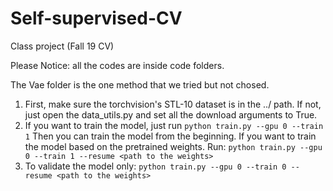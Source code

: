 # Self-supervised-CV
Class project (Fall 19 CV)
 
Please Notice: all the codes are inside code folders.

The Vae folder is the one method that we tried but not chosed.

1. First, make sure the torchvision's STL-10 dataset is in the ../ path. If not, just open the data_utils.py and set all the download arguments to True.
2. If you want to train the model, just run
`python train.py --gpu 0 --train 1`
Then you can train the model from the beginning.
If you want to train the model based on the pretrained weights. Run:
`python train.py --gpu 0 --train 1 --resume <path to the weights>`
3. To validate the model only:
`python train.py --gpu 0 --train 0 --resume <path to the weights>`
